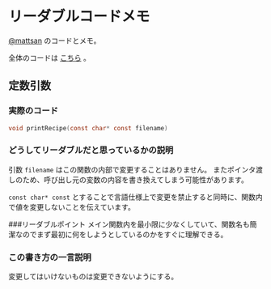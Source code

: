 # リーダブルコードメモ

[@mattsan](https://github.com/mattsan/) のコードとメモ。

全体のコードは [こちら](https://github.com/mattsan/eiji-matsumoto-2015-readable-code) 。

## 定数引数

### 実際のコード

```c
void printRecipe(const char* const filename)
```

### どうしてリーダブルだと思っているかの説明

引数 `filename` はこの関数の内部で変更することはありません。
またポインタ渡しのため、呼び出し元の変数の内容を書き換えてしまう可能性があります。

`const char* const` とすることで言語仕様上で変更を禁止すると同時に、関数内で値を変更しないことを伝えています。

###リーダブルポイント
メイン関数内を最小限に少なくしていて、関数名も簡潔なのでまず最初に何をしようとしているのかをすぐに理解できる。


### この書き方の一言説明

変更してはいけないものは変更できないようにする。
